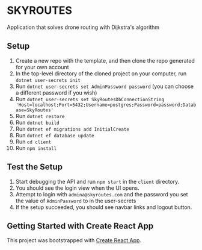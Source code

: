 # SKYROUTES
Application that solves drone routing with Dijkstra's algorithm

## Setup
1. Create a new repo with the template, and then clone the repo generated for your own account
1. In the top-level directory of the cloned project on your computer, run `dotnet user-secrets init`
1. Run `dotnet user-secrets set AdminPassword password` (you can choose a different password if you wish)
1. Run `dotnet user-secrets set SkyRoutesDbConnectionString 'Host=localhost;Port=5432;Username=postgres;Password=password;Database=SkyRoutes'`
1. Run `dotnet restore`
1. Run `dotnet build`
1. Run `dotnet ef migrations add InitialCreate`
1. Run `dotnet ef database update`
1. Run `cd client`
1. Run `npm install`

## Test the Setup
1. Start debugging the API and run `npm start` in the `client` directory. 
1. You should see the login view when the UI opens. 
1. Attempt to login with `admina@skyroutes.com` and the password you set the value of `AdminPassword` to in the user-secrets
1. If the setup succeeded, you should see navbar links and logout button. 


## Getting Started with Create React App

This project was bootstrapped with [Create React App](https://github.com/facebook/create-react-app).

